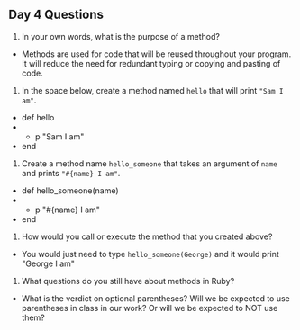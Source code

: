 ## Day 4 Questions

1. In your own words, what is the purpose of a method?
 * Methods are used for code that will be reused throughout your program. It will reduce the need for redundant typing or copying and pasting of code.
1. In the space below, create a method named `hello` that will print `"Sam I am"`.
 * def hello
 * * p "Sam I am"
 * end
1. Create a method name `hello_someone` that takes an argument of `name` and prints `"#{name} I am"`.
 * def hello_someone(name)
 * * p "#{name} I am"
 * end
1. How would you call or execute the method that you created above?
 * You would just need to type `hello_someone(George)` and it would print "George I am"
1. What questions do you still have about methods in Ruby?
 * What is the verdict on optional parentheses? Will we be expected to use parentheses in class in our work? Or will we be expected to NOT use them?
